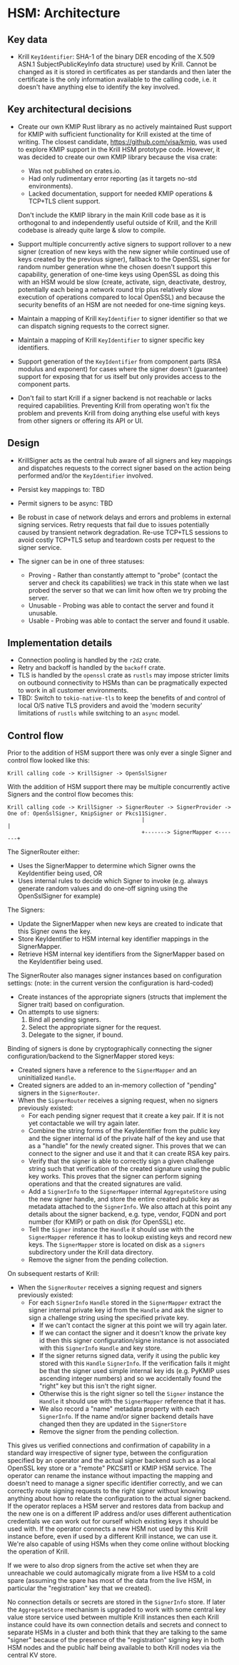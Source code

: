 # HSM: Architecture

## Key data

- Krill `KeyIdentifier`: SHA-1 of the binary DER encoding of the X.509 ASN.1 SubjectPublicKeyInfo data structure) used
  by Krill. Cannot be changed as it is stored in certificates as per standards and then later the certificate is the
  only information available to the calling code, i.e. it doesn't have anything else to identify the key involved.

## Key architectural decisions

- Create our own KMIP Rust library as no actively maintained Rust support for KMIP with sufficient functionality for 
  Krill existed at the time of writing. The closest candidate, https://github.com/visa/kmip, was used to explore KMIP
  support in the Krill HSM prototype code. However, it was decided to create our own KMIP library because the visa 
  crate:

  - Was not published on crates.io.
  - Had only rudimentary error reporting (as it targets no-std environments).
  - Lacked documentation, support for needed KMIP operations & TCP+TLS client support.

  Don't include the KMIP library in the main Krill code base as it is orthogonal to and independently useful outside of
  Krill, and the Krill codebase is already quite large & slow to compile.

- Support multiple concurrently active signers to support rollover to a new signer (creation of new keys with the new
  signer while continued use of keys created by the previous signer), fallback to the OpenSSL signer for random number
  generation whne the chosen doesn't support this capability, generation of one-time keys using OpenSSL as doing this
  with an HSM would be slow (create, activate, sign, deactivate, destroy, potentially each being a network round trip
  plus relatively slow execution of operations compared to local OpenSSL) and because the security benefits of an HSM
  are not needed for one-time signing keys.

- Maintain a mapping of Krill `KeyIdentifier` to signer identifier so that we can dispatch signing requests to the
  correct signer.

- Maintain a mapping of Krill `KeyIdentifier` to signer specific key identifiers.

- Support generation of the `KeyIdentifier` from component parts (RSA modulus and exponent) for cases where the signer
  doesn't (guarantee) support for exposing that for us itself but only provides access to the component parts.

- Don't fail to start Krill if a signer backend is not reachable or lacks required capabilities. Preventing Krill from
  operating won't fix the problem and prevents Krill from doing anything else useful with keys from other signers or
  offering its API or UI.

## Design

- KrillSigner acts as the central hub aware of all signers and key mappings and dispatches requests to the correct
  signer based on the action being performed and/or the `KeyIdentifier` involved.

- Persist key mappings to: TBD

- Permit signers to be async: TBD

- Be robust in case of network delays and errors and problems in external signing services. Retry requests that fail
  due to issues potentially caused by transient network degradation. Re-use TCP+TLS sessions to avoid costly TCP+TLS
  setup and teardown costs per request to the signer service.

- The signer can be in one of three statuses:
  - Proving  - Rather than constantly attempt to "probe" (contact the server and check its capabilities) we track in
               this state when we last probed the server so that we can limit how often we try probing the server.
  - Unusable - Probing was able to contact the server and found it unusable.
  - Usable   - Probing was able to contact the server and found it usable.

## Implementation details

- Connection pooling is handled by the `r2d2` crate.
- Retry and backoff is handled by the `backoff` crate.
- TLS is handled by the `openssl` crate as `rustls` may impose stricter limits on outbound connectivity to HSMs than
  can be pragmatically expected to work in all customer environments.
- TBD: Switch to `tokio-native-tls` to keep the benefits of and control of local O/S native TLS providers and avoid the
  'modern security' limitations of `rustls` while switching to an `async` model.

## Control flow

Prior to the addition of HSM support there was only ever a single Signer and control flow looked like this:

```
Krill calling code -> KrillSigner -> OpenSslSigner
```

With the addition of HSM support there may be multiple concurrently active Signers and the control flow becomes this:

```
Krill calling code -> KrillSigner -> SignerRouter -> SignerProvider -> One of: OpenSslSigner, KmipSigner or Pkcs11Signer.
                                          |                              |
                                          +-------> SignerMapper <-------+
```

The SignerRouter either:
- Uses the SignerMapper to determine which Signer owns the KeyIdentifier being used, OR
- Uses internal rules to decide which Signer to invoke (e.g. always generate random values and do one-off signing using
  the OpenSslSigner for example)

The Signers:
- Update the SignerMapper when new keys are created to indicate that this Signer owns the key.
- Store KeyIdentifier to HSM internal key identifier mappings in the SignerMapper.
- Retrieve HSM internal key identifiers from the SignerMapper based on the KeyIdentifier being used.

The SignerRouter also manages signer instances based on configuration settings:
  (note: in the current version the configuration is hard-coded)
- Create instances of the appropriate signers (structs that implement the Signer trait) based on configuration.
- On attempts to use signers:
  1. Bind all pending signers.
  2. Select the appropriate signer for the request.
  3. Delegate to the signer, if bound.

Binding of signers is done by cryptographically connecting the signer configuration/backend to the SignerMapper stored
keys:
- Created signers have a reference to the `SignerMapper` and an uninitialized `Handle`.
- Created signers are added to an in-memory collection of "pending" signers in the `SignerRouter`.
- When the `SignerRouter` receives a signing request, when no signers previously existed:
  - For each pending signer request that it create a key pair. If it is not yet contactable we will try again later.
  - Combine the string forms of the KeyIdentifier from the public key and the signer internal id of the private half of
    the key and use that as a "handle" for the newly created signer. This proves that we can connect to the signer and
    use it and that it can create RSA key pairs.
  - Verify that the signer is able to correctly sign a given challenge string such that verification of the created
    signature using the public key works. This proves that the signer can perform signing operations and that the 
    created signatures are valid.
  - Add a `SignerInfo` to the `SignerMapper` internal `AggregateStore` using the new signer handle, and store the entire
    created public key as metadata attached to the `SignerInfo`. We also attach at this point any details about the
    signer backend, e.g. type, vendor, FQDN and port number (for KMIP) or path on disk (for OpenSSL) etc.
  - Tell the `Signer` instance the `Handle` it should use with the `SignerMapper` reference it has to lookup existing
    keys and record new keys. The `SignerMapper` store is located on disk as a `signers` subdirectory under the Krill
    data directory.
  - Remove the signer from the pending collection.

On subsequent restarts of Krill:
- When the `SignerRouter` receives a signing request and signers previously existed:
  - For each `SignerInfo` `Handle` stored in the `SignerMapper` extract the signer internal private key id from the
    `Handle` and ask the signer to sign a challenge string using the specified private key.
    - If we can't contact the signer at this point we will try again later.
    - If we can contact the signer and it doesn't know the private key id then this signer configuration/signe
      instance is not associated with this `SignerInfo` `Handle` and key store.
    - If the signer returns signed data, verify it using the public key stored with this `Handle` `SignerInfo`. If
      the verification fails it might be that the signer used simple internal key ids (e.g. PyKMIP uses ascending
      integer numbers) and so we accidentally found the "right" key but this isn't the right signer.
    - Otherwise this is the right signer so tell the `Signer` instance the `Handle` it should use with the
     `SignerMapper` reference that it has.
     - We also record a "name" metadata property with each `SignerInfo`. If the name and/or signer backend details
       have changed then they are updated in the `SignerStore` 
    - Remove the signer from the pending collection.

This gives us verified connections and confirmation of capability in a standard way irrespective of signer type,
between the configuration specified by an operator and the actual signer backend such as a local OpenSSL key store or
a "remote" PKCS#11 or KMIP HSM service. The operator can rename the instance without impacting the mapping and
doesn't need to manage a signer specific identifier correctly, and we can correctly route signing requests to the
right signer without knowing anything about how to relate the configuration to the actual signer backend. If the
operator replaces a HSM server and restores data from backup and the new one is on a different IP address and/or
uses different authentication credentials we can work out for ourself which existing keys it should be used with.
If the operator connects a new HSM not used by this Krill instance before, even if used by a different Krill instance,
we can use it. We're also capable of using HSMs when they come online without blocking the operation of Krill.

If we were to also drop signers from the active set when they are unreachable we could automagically migrate from
a live HSM to a cold spare (assuming the spare has most of the data from the live HSM, in particular the "registration"
key that we created).

No connection details or secrets are stored in the `SignerInfo` store. If later the `AggregateStore` mechanism is
upgraded to work with some central key value store service used between multiple Krill instances then each Krill
instance could have its own connection details and secrets and connect to separate HSMs in a cluster and both
think that they are talking to the same "signer" because of the presence of the "registration" signing key in
both HSM nodes and the public half being available to both Krill nodes via the central KV store.